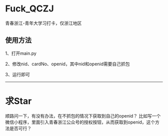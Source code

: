 # Fuck_QCZJ

青春浙江-青年大学习打卡，仅浙江地区

## 使用方法

1、打开main.py

2、修改nid、cardNo、openid，其中nid和openid需要自己抓包

3、运行即可

--------

# 求Star
顺路问一下，有没有办法，在不抓包的情况下获取到自己的openid？
比如写一个微信小程序，里面引入青春浙江公众号的授权按钮，从而获取到openid，这个方法是否可行？
